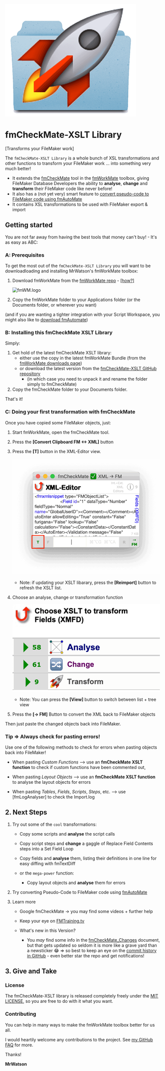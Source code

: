 ![fmCM.logo][]

# fmCheckMate-XSLT Library

[Transforms your FileMaker work]

The `fmCheckMate-XSLT Library` is a whole bunch of XSL transformations and other functions to transform your FileMaker work … into something very much better!

- It extends the [fmCheckMate][] tool in the [fmWorkMate][] toolbox, giving FileMaker Database Developers the ability to **analyse**, **change** and **transform** their FileMaker code like never before!
- It also has a (not yet very) smart feature to [convert pseudo-code to FileMaker code using fmAutoMate](#convert-pseudo-code-to-fileMaker-code-using-fmautomate)
- It contains XSL transformations to be used with FileMaker export & import

## Getting started

You are not far away from having the best tools that money can't buy! -
It's as easy as ABC:

### A: Prerequisites

To get the most out of the `fmCheckMate-XSLT Library` you will want to be downloadloading and installing MrWatson's fmWorkMate toolbox:

1. Download fmWorkMate from the [fmWorkMate repo][] - [[how?]][MrWs FAQ]

      ![fmWM.logo][]

2. Copy the fmWorkMate folder to your Applications folder (or the Documents folder, or wherever you want)

(and if you are wanting a tighter integration with your Script Workspace, you might also like to [download fmAutomate][fmAutoMate Repo])

### B: Installing this fmCheckMate XSLT Library

Simply:

1. Get hold of the latest fmCheckMate XSLT library:
   - either use the copy in the latest fmWorkMate Bundle (from the [fmWorkMate downloads page][])
   - or download the latest version from the [fmCheckMate-XSLT GitHub repository][]
     - (in which case you need to unpack it and rename the folder simply to fmCheckMate)
2. Copy the fmCheckMate folder to your Documents folder.

That's it!

### C: Doing your first transformation with fmCheckMate

Once you have copied some FileMaker objects, just:

1. Start fmWorkMate, open the fmCheckMate tool.
2. Press the **[Convert Clipboard FM <-> XML]** button
3. Press the **[T]** button in the XML-Editor view.

   ![T Button](docs/fmCheckMate_T_Button_sm.png)

   - Note: if updating your XSLT libarary, press the **[Reimport]** button
     to refresh the XSLT list.
4. Choose an analyse, change or transformation function

   ![Analyse, Change, Transform](docs/fmCheckMate_AnalyseChangeTransform_sm.png)

   -  Note: You can press the **[View]** button to switch between list + tree view
5. Press the **[-> FM]** Button to convert the XML back to FileMaker objects

Then just paste the changed objects back into FileMaker.


### Tip => Always check for pasting errors!

Use one of the following methods to check for errors when pasting objects
back into FileMaker!

- When pasting *Custom Functions*
  --> use an **fmCheckMate XSLT function** to check if custom functions have been commented out,
  
- When pasting *Layout Objects*
  --> use an **fmCheckMate XSLT function** to analyse the layout objects for errors
  
- When pasting *Tables*, *Fields*, *Scripts*, *Steps*, etc.
  --> use [fmLogAnalyser] to check the Import.log


## 2. Next Steps

1. Try out some of the `cool` transformations:

   * Copy some scripts and **analyse** the script calls
   * Copy script steps and **change** a gaggle of Replace Field Contents steps into a Set Field Loop
   * Copy fields and **analyse** them, listing their definitions in one line for easy diffing with fmTextDiff
   * or the `mega-power` function:

     * Copy layout objects and **analyse** them for errors

2. Try converting Pseudo-Code to FileMaker code using [fmAutoMate][]

3. Learn more

   * Google fmCheckMate -> you may find some videos + further help
   * Keep your eye on [FMTraining.tv](https://FMTraining.tv/#LIVE)
   * What's new in this Version?

     * You *may* find some info in the [fmCheckMate_Changes](docs/fmCheckMate_Changes.md) document, but that gets updated so seldom it is more like a grave yard than a newsticker 😂 => so best to keep an eye on the [commit history in GitHub](https://github.com/mrwatson-de/fmCheckMate-XSLT/commits/master) -  even better star the repo and get notifications!

## 3. Give and Take

### License

The fmCheckMate-XSLT library is released completely freely under the [MIT LICENSE](LICENSE.txt), so you are free to do with it what you want.

### Contributing

You can help in many ways to make the fmWorkMate toolbox better for us all.

I would heartily welcome any contributions to the project. See [my GitHub FAQ][MrWs FAQ] for more.

Thanks!

**MrWatson**

[fmAutoMate]: http://www.fmworkmate.com/fmAutoMate
[fmAutoMate Repo]: https://github.com/mrwatson-de/fmAutoMate
[fmWorkMate]: http://www.fmworkmate.com
[fmWorkMate repo]: https://github.com/mrwatson-de/fmWorkMate
[fmWorkMate downloads page]: http://fmworkmate.com/downloads
[fmCheckMate]: http://www.fmworkmate.com/fmcheckmate
[fmCM.logo]: docs/fmCM_XSLT_Folder_sm.png
[fmWM.logo]: https://raw.githubusercontent.com/mrwatson-de/fmWorkMate/master/fmWorkMate_ICON_200x200_sm.png
[fmCheckMate-XSLT GitHub repository]: https://github.com/mrwatson-de/fmCheckMate-XSLT
[MrWs FAQ]: https://github.com/mrwatson-de/mrwatson-de/blob/main/faq.md

